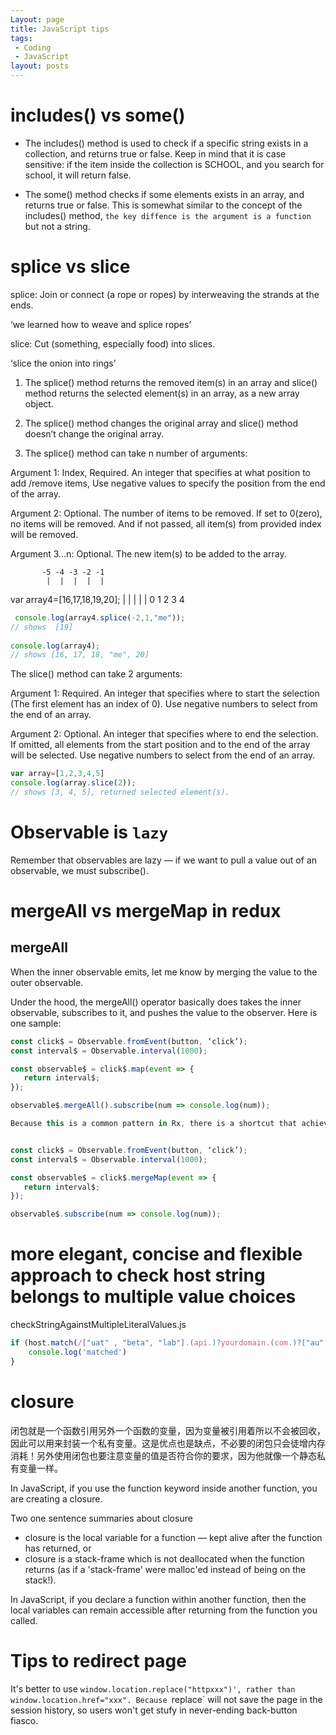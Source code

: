 ```yaml
---
Layout: page
title: JavaScript tips
tags:
 - Coding
 - JavaScript
layout: posts
---
```


# includes() vs some()

* The includes() method is used to check if a specific string exists in a collection, and returns true or false. Keep in mind that it is case sensitive: if the item inside the collection is SCHOOL, and you search for school, it will return false.

* The some() method checks if some elements exists in an array, and returns true or false. This is somewhat similar to the concept of the includes() method, `the key diffence is the argument is a function` but not a string.

# splice vs slice

splice: Join or connect (a rope or ropes) by interweaving the strands at the ends.

‘we learned how to weave and splice ropes’

slice: Cut (something, especially food) into slices.

‘slice the onion into rings’



1. The splice() method returns the removed item(s) in an array and slice() method returns the selected element(s) in an array, as a new array object.

2. The splice() method changes the original array and slice() method doesn’t change the original array.

3. The splice() method can take n number of arguments:

Argument 1: Index, Required. An integer that specifies at what position to add /remove items, Use negative values to specify the position from the end of the array.

Argument 2: Optional. The number of items to be removed. If set to 0(zero), no items will be removed. And if not passed, all item(s) from provided index will be removed.

Argument 3…n: Optional. The new item(s) to be added to the array.


           -5 -4 -3 -2 -1
            |  |  |  |  |
var array4=[16,17,18,19,20];
             |  |  |  |  |
             0  1  2  3  4
 
```javascript
 console.log(array4.splice(-2,1,"me"));
// shows  [19]
 
console.log(array4);
// shows [16, 17, 18, "me", 20]
```

The slice() method can take 2 arguments:

Argument 1: Required. An integer that specifies where to start the selection (The first element has an index of 0). Use negative numbers to select from the end of an array.

Argument 2: Optional. An integer that specifies where to end the selection. If omitted, all elements from the start position and to the end of the array will be selected. Use negative numbers to select from the end of an array.

```javascript
var array=[1,2,3,4,5]
console.log(array.slice(2));
// shows [3, 4, 5], returned selected element(s).
```


# Observable is `lazy`

Remember that observables are lazy — if we want to pull a value out of an observable, we must subscribe().

# mergeAll vs mergeMap in redux

## mergeAll

When the inner observable emits, let me know by merging the value to the outer observable.

Under the hood, the mergeAll() operator basically does takes the inner observable, subscribes to it, and pushes the value to the observer. Here is one sample:


```typescript
const click$ = Observable.fromEvent(button, ‘click’);
const interval$ = Observable.interval(1000);

const observable$ = click$.map(event => { 
   return interval$;
});

observable$.mergeAll().subscribe(num => console.log(num));

Because this is a common pattern in Rx, there is a shortcut that achieves the same behaviour — mergeMap().


const click$ = Observable.fromEvent(button, ‘click’);
const interval$ = Observable.interval(1000);

const observable$ = click$.mergeMap(event => { 
   return interval$;
});

observable$.subscribe(num => console.log(num));
```

#  more elegant, concise and flexible approach to check host string belongs to multiple value choices
checkStringAgainstMultipleLiteralValues.js
```javascript
if (host.match(/["uat" , "beta", "lab"].(api.)?yourdomain.(com.)?["au","io"]/)) {
    console.log('matched')
}
```
# closure 

闭包就是一个函数引用另外一个函数的变量，因为变量被引用着所以不会被回收，因此可以用来封装一个私有变量。这是优点也是缺点，不必要的闭包只会徒增内存消耗！另外使用闭包也要注意变量的值是否符合你的要求，因为他就像一个静态私有变量一样。

 In JavaScript, if you use the function keyword inside another function, you are creating a closure.
 
 Two one sentence summaries about closure

- closure is the local variable for a function — kept alive after the function has returned, or
- closure is a stack-frame which is not deallocated when the function returns (as if a 'stack-frame' were malloc'ed instead of being on the stack!).
 
 In JavaScript, if you declare a function within another function, then the local variables can remain accessible after returning from the function you called. 
 

# Tips to redirect page

It's better to use `window.location.replace("httpxxx")', rather than window.location.href="xxx". Because `replace` will not save the page in the session history, so users won't get stufy in never-ending back-button fiasco.
